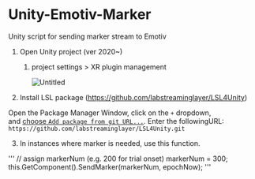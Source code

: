 # Unity-Emotiv-Marker
Unity script for sending marker stream to Emotiv

1. Open Unity project (ver 2020~)
    1. project settings > XR plugin management 
        
        ![Untitled](https://prod-files-secure.s3.us-west-2.amazonaws.com/060e1acc-9ed7-4540-b6ac-15d2a33aa80d/9965e06e-1e1e-497a-9f46-0c4d970a069d/Untitled.png)
        
2. Install LSL package (https://github.com/labstreaminglayer/LSL4Unity)

Open the Package Manager Window, click on the `+` dropdown, and [choose `Add package from git URL...`](https://docs.unity3d.com/Manual/upm-ui-giturl.html). Enter the followingURL:   
    `https://github.com/labstreaminglayer/LSL4Unity.git`

3. In instances where marker is needed, use this function.

'''
// assign markerNum (e.g. 200 for trial onset)
markerNum = 300;
this.GetComponent<MarkerSender>().SendMarker(markerNum, epochNow);
'''
